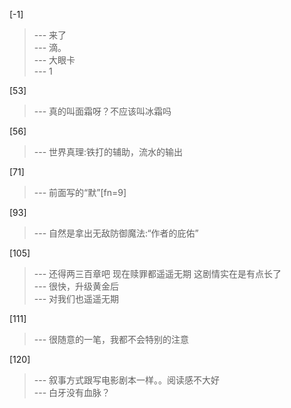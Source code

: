 
[-1] 
>--- 来了<br>
>--- 滴。<br>
>--- 大眼卡<br>
>--- 1<br>

[53] 
>--- 真的叫面霜呀？不应该叫冰霜吗<br>

[56] 
>--- 世界真理:铁打的辅助，流水的输出<br>

[71] 
>--- 前面写的“默”[fn=9]<br>

[93] 
>--- 自然是拿出无敌防御魔法:“作者的庇佑”<br>

[105] 
>--- 还得两三百章吧 现在赎罪都遥遥无期  这剧情实在是有点长了<br>
>--- 很快，升级黄金后<br>
>--- 对我们也遥遥无期<br>

[111] 
>--- 很随意的一笔，我都不会特别的注意<br>

[120] 
>--- 叙事方式跟写电影剧本一样。。阅读感不大好<br>
>--- 白牙没有血脉？<br>
